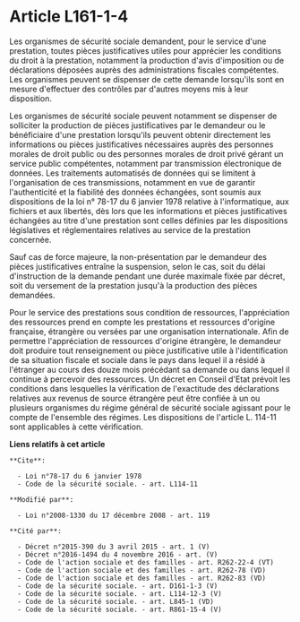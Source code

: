 # Article L161-1-4

Les organismes de sécurité sociale demandent, pour le service d'une prestation, toutes pièces justificatives utiles pour
apprécier les conditions du droit à la prestation, notamment la production d'avis d'imposition ou de déclarations déposées
auprès des administrations fiscales compétentes. Les organismes peuvent se dispenser de cette demande lorsqu'ils sont en
mesure d'effectuer des contrôles par d'autres moyens mis à leur disposition. 

Les organismes de sécurité sociale peuvent notamment se dispenser de solliciter la production de pièces justificatives par le
demandeur ou le bénéficiaire d'une prestation lorsqu'ils peuvent obtenir directement les informations ou pièces
justificatives nécessaires auprès des personnes morales de droit public ou des personnes morales de droit privé gérant un
service public compétentes, notamment par transmission électronique de données. Les traitements automatisés de données qui se
limitent à l'organisation de ces transmissions, notamment en vue de garantir l'authenticité et la fiabilité des données
échangées, sont soumis aux dispositions de la loi n° 78-17 du 6 janvier 1978 relative à l'informatique, aux fichiers et aux
libertés, dès lors que les informations et pièces justificatives échangées au titre d'une prestation sont celles définies par
les dispositions législatives et réglementaires relatives au service de la prestation concernée. 

Sauf cas de force majeure, la non-présentation par le demandeur des pièces justificatives entraîne la suspension, selon le
cas, soit du délai d'instruction de la demande pendant une durée maximale fixée par décret, soit du versement de la
prestation jusqu'à la production des pièces demandées. 

Pour le service des prestations sous condition de ressources, l'appréciation des ressources prend en compte les prestations
et ressources d'origine française, étrangère ou versées par une organisation internationale. Afin de permettre l'appréciation
de ressources d'origine étrangère, le demandeur doit produire tout renseignement ou pièce justificative utile à
l'identification de sa situation fiscale et sociale dans le pays dans lequel il a résidé à l'étranger au cours des douze mois
précédant sa demande ou dans lequel il continue à percevoir des ressources. Un décret en Conseil d'Etat prévoit les
conditions dans lesquelles la vérification de l'exactitude des déclarations relatives aux revenus de source étrangère peut
être confiée à un ou plusieurs organismes du régime général de sécurité sociale agissant pour le compte de l'ensemble des
régimes. Les dispositions de l'article L. 114-11 sont applicables à cette vérification.

**Liens relatifs à cet article**

	**Cite**:

	  - Loi n°78-17 du 6 janvier 1978
	  - Code de la sécurité sociale. - art. L114-11

	**Modifié par**:

	  - Loi n°2008-1330 du 17 décembre 2008 - art. 119

	**Cité par**:

	  - Décret n°2015-390 du 3 avril 2015 - art. 1 (V)
	  - Décret n°2016-1494 du 4 novembre 2016 - art. (V)
	  - Code de l'action sociale et des familles - art. R262-22-4 (VT)
	  - Code de l'action sociale et des familles - art. R262-78 (VD)
	  - Code de l'action sociale et des familles - art. R262-83 (VD)
	  - Code de la sécurité sociale. - art. D161-1-3 (V)
	  - Code de la sécurité sociale. - art. L114-12-3 (V)
	  - Code de la sécurité sociale. - art. L845-1 (VD)
	  - Code de la sécurité sociale. - art. R861-15-4 (V)
